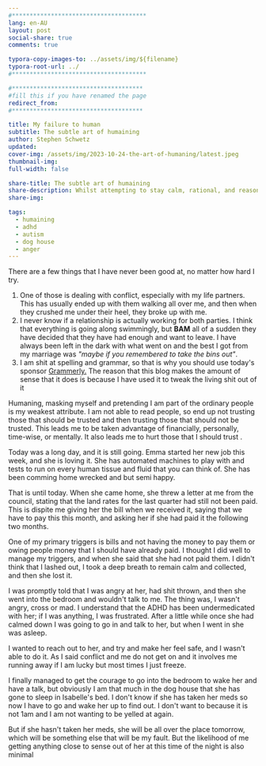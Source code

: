 ```yaml
---
#**************************************
lang: en-AU
layout: post
social-share: true
comments: true

typora-copy-images-to: ../assets/img/${filename}
typora-root-url: ../
#**************************************

#*************************************
#fill this if you have renamed the page
redirect_from:
#*************************************

title: My failure to human
subtitle: The subtle art of humaining
author: Stephen Schwetz
updated: 
cover-img: /assets/img/2023-10-24-the-art-of-humaning/latest.jpeg
thumbnail-img: 
full-width: false

share-title: The subtle art of humaining
share-description: Whilst attempting to stay calm, rational, and reasonable seemed to end with me being shat on from a great height
share-img: 

tags:
  - humaining
  - adhd
  - autism
  - dog house
  - anger
---
```




There are a few things that I have never been good at, no matter how hard I try. 

1. One of those is dealing with conflict, especially with my life partners. This has usually ended up with them walking all over me, and then when they crushed me under their heel, they broke up with me.
2. I never know if a relationship is actually working for both parties. I think that everything is going along swimmingly, but **BAM** all of a sudden they have decided that they have had enough and want to leave. I have always been left in the dark with what went on and the best I got from my marriage was *"maybe if you remembered to take the bins out"*.
3. I am shit at spelling and grammar, so that is why you should use today's sponsor [Grammerly.](https://grammarly.com.au) The reason that this blog makes the amount of sense that it does is because I have used it to tweak the living shit out of it

Humaning, masking myself and pretending I am part of the ordinary people is my weakest attribute. I am not able to read people, so end up not trusting those that should be trusted and then trusting those that should not be trusted. This leads me to be taken advantage of financially, personally, time-wise, or mentally. It also leads me to hurt those that I should trust .

Today was a long day, and it is still going. Emma started her new job this week, and she is loving it. She has automated machines to play with and tests to run on every human tissue and fluid that you can think of. She has been comming home wrecked and but semi happy.

That is until today. When she came home, she threw a letter at me from the council, stating that the land rates for the last quarter had still not been paid. This is dispite me giving her the bill when we received it, saying that we have to pay this this month, and asking her if she had paid it the following two months. 

One of my primary triggers is bills and not having the money to pay them or owing people money that I should have already paid. I thought I did well to manage my triggers, and when she said that she had not paid them. I didn't think that I lashed out, I took a deep breath to remain calm and collected, and then she lost it.

I was promptly told that I was angry at her, had shit thrown, and then she went into the bedroom and wouldn't talk to me. The thing was, I wasn't angry, cross or mad. I understand that the ADHD has been undermedicated with her; if I was anything, I was frustrated. After a little while once she had calmed down I was going to go in and talk to her, but when I went in she was asleep.

I wanted to reach out to her, and try and make her feel safe, and I wasn't able to do it. As I said conflict and me do not get on and it involves me running away if I am lucky but most times I just freeze.

I finally managed to get the courage to go into the bedroom to wake her and have a talk, but obviously I am that much in the dog house that she has gone to sleep in Isabelle's bed. I don't  know if she has taken her meds so now I have to go and wake her up to find out. I don't want to because it is not 1am and I am not wanting to be yelled at again.

But if she hasn't taken her meds, she will be all over the place tomorrow, which will be something else that will be my fault. But the likelihood of me getting anything close to sense out of her at this time of the night is also minimal
